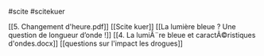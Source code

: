  #scite
 #scitekuer


[[5. Changement d'heure.pdf]]
[[Scite kuer]]
[[La lumière bleue ? Une question de longueur d’onde !]]
[[4. La lumiÃ¨re bleue et caractÃ©ristiques d'ondes.docx]]
[[questions sur l'impact les drogues]]